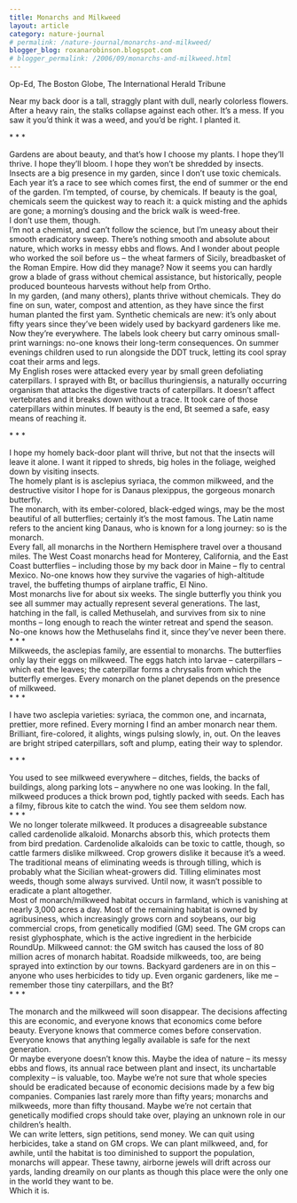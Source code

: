 ```yaml
---
title: Monarchs and Milkweed
layout: article
category: nature-journal
# permalink: /nature-journal/monarchs-and-milkweed/
blogger_blog: roxanarobinson.blogspot.com
# blogger_permalink: /2006/09/monarchs-and-milkweed.html
---
```

Op-Ed, The Boston Globe, The International Herald Tribune

Near my back door is a tall, straggly plant with dull, nearly colorless flowers. After a heavy rain, the stalks collapse against each other. It’s a mess. If you saw it you’d think it was a weed, and you’d be right. I planted it.

\* \* *

Gardens are about beauty, and that’s how I choose my plants. I hope they’ll thrive. I hope they’ll bloom. I hope they won’t be shredded by insects.  
Insects are a big presence in my garden, since I don’t use toxic chemicals. Each year it’s a race to see which comes first, the end of summer or the end of the garden. I’m tempted, of course, by chemicals. If beauty is the goal, chemicals seem the quickest way to reach it: a quick misting and the aphids are gone; a morning’s dousing and the brick walk is weed-free.  
I don’t use them, though.  
I’m not a chemist, and can’t follow the science, but I’m uneasy about their smooth eradicatory sweep. There’s nothing smooth and absolute about nature, which works in messy ebbs and flows. And I wonder about people who worked the soil before us &#8211; the wheat farmers of Sicily, breadbasket of the Roman Empire. How did they manage? Now it seems you can hardly grow a blade of grass without chemical assistance, but historically, people produced bounteous harvests without help from Ortho.  
In my garden, (and many others), plants thrive without chemicals. They do fine on sun, water, compost and attention, as they have since the first human planted the first yam. Synthetic chemicals are new: it’s only about fifty years since they’ve been widely used by backyard gardeners like me. Now they’re everywhere. The labels look cheery but carry ominous small-print warnings: no-one knows their long-term consequences. On summer evenings children used to run alongside the DDT truck, letting its cool spray coat their arms and legs.  
My English roses were attacked every year by small green defoliating caterpillars. I sprayed with Bt, or bacillus thuringiensis, a naturally occurring organism that attacks the digestive tracts of caterpillars. It doesn’t affect vertebrates and it breaks down without a trace. It took care of those caterpillars within minutes. If beauty is the end, Bt seemed a safe, easy means of reaching it.

\* \* *

I hope my homely back-door plant will thrive, but not that the insects will leave it alone. I want it ripped to shreds, big holes in the foliage, weighed down by visiting insects.  
The homely plant is is asclepius syriaca, the common milkweed, and the destructive visitor I hope for is Danaus plexippus, the gorgeous monarch butterfly.  
The monarch, with its ember-colored, black-edged wings, may be the most beautiful of all butterflies; certainly it’s the most famous. The Latin name refers to the ancient king Danaus, who is known for a long journey: so is the monarch.  
Every fall, all monarchs in the Northern Hemisphere travel over a thousand miles. The West Coast monarchs head for Monterey, California, and the East Coast butterflies – including those by my back door in Maine – fly to central Mexico. No-one knows how they survive the vagaries of high-altitude travel, the buffeting thumps of airplane traffic, El Nino.  
Most monarchs live for about six weeks. The single butterfly you think you see all summer may actually represent several generations. The last, hatching in the fall, is called Methuselah, and survives from six to nine months – long enough to reach the winter retreat and spend the season. No-one knows how the Methuselahs find it, since they’ve never been there.  
\* \* *  
Milkweeds, the asclepias family, are essential to monarchs. The butterflies only lay their eggs on milkweed. The eggs hatch into larvae &#8211; caterpillars – which eat the leaves; the caterpillar forms a chrysalis from which the butterfly emerges. Every monarch on the planet depends on the presence of milkweed.  
\* \* *

I have two asclepia varieties: syriaca, the common one, and incarnata, prettier, more refined. Every morning I find an amber monarch near them. Brilliant, fire-colored, it alights, wings pulsing slowly, in, out. On the leaves are bright striped caterpillars, soft and plump, eating their way to splendor.

\* \* *

You used to see milkweed everywhere – ditches, fields, the backs of buildings, along parking lots – anywhere no one was looking. In the fall, milkweed produces a thick brown pod, tightly packed with seeds. Each has a filmy, fibrous kite to catch the wind. You see them seldom now.  
\* \* *  
We no longer tolerate milkweed. It produces a disagreeable substance called cardenolide alkaloid. Monarchs absorb this, which protects them from bird predation. Cardenolide alkaloids can be toxic to cattle, though, so cattle farmers dislike milkweed. Crop growers dislike it because it’s a weed. The traditional means of eliminating weeds is through tilling, which is probably what the Sicilian wheat-growers did. Tilling eliminates most weeds, though some always survived. Until now, it wasn’t possible to eradicate a plant altogether.  
Most of monarch/milkweed habitat occurs in farmland, which is vanishing at nearly 3,000 acres a day. Most of the remaining habitat is owned by agribusiness, which increasingly grows corn and soybeans, our big commercial crops, from genetically modified (GM) seed. The GM crops can resist glyphosphate, which is the active ingredient in the herbicide RoundUp. Milkweed cannot: the GM switch has caused the loss of 80 million acres of monarch habitat. Roadside milkweeds, too, are being sprayed into extinction by our towns. Backyard gardeners are in on this – anyone who uses herbicides to tidy up. Even organic gardeners, like me – remember those tiny caterpillars, and the Bt?  
\* \* *

The monarch and the milkweed will soon disappear. The decisions affecting this are economic, and everyone knows that economics come before beauty. Everyone knows that commerce comes before conservation. Everyone knows that anything legally available is safe for the next generation.  
Or maybe everyone doesn’t know this. Maybe the idea of nature – its messy ebbs and flows, its annual race between plant and insect, its unchartable complexity &#8211; is valuable, too. Maybe we’re not sure that whole species should be eradicated because of economic decisions made by a few big companies. Companies last rarely more than fifty years; monarchs and milkweeds, more than fifty thousand. Maybe we’re not certain that genetically modified crops should take over, playing an unknown role in our children’s health.  
We can write letters, sign petitions, send money. We can quit using herbicides, take a stand on GM crops. We can plant milkweed, and, for awhile, until the habitat is too diminished to support the population, monarchs will appear. These tawny, airborne jewels will drift across our yards, landing dreamily on our plants as though this place were the only one in the world they want to be.  
Which it is.